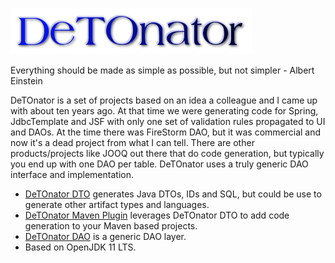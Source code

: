 ![Title](images/title.png)

Everything should be made as simple as possible, but not simpler - Albert Einstein

DeTOnator is a set of projects based on an idea a colleague and I came up with about ten years ago. At that time we were generating
code for Spring, JdbcTemplate and JSF with only one set of validation rules propagated to UI and DAOs. At the time there was FireStorm
DAO, but it was commercial and now it's a dead project from what I can tell. There are other products/projects like JOOQ out there
that do code generation, but typically you end up with one DAO per table. DeTOnator uses a truly generic DAO interface and implementation.
* [DeTOnator DTO](https://github.com/sgjava/detonator/tree/master/dto) generates Java DTOs, IDs and SQL, but could be use to generate other
artifact types and languages.
* [DeTOnator Maven Plugin](https://github.com/sgjava/detonator/tree/master/detonator-maven-plugin) leverages DeTOnator DTO to add code
generation to your Maven based projects.
* [DeTOnator DAO](https://github.com/sgjava/detonator/tree/master/dao) is a generic DAO layer.
* Based on OpenJDK 11 LTS.
